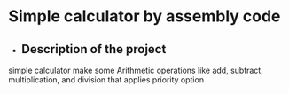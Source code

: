 # Simple calculator by assembly code



-  ## Description of the project

simple calculator make some Arithmetic operations like add, subtract, multiplication, and division that applies priority option